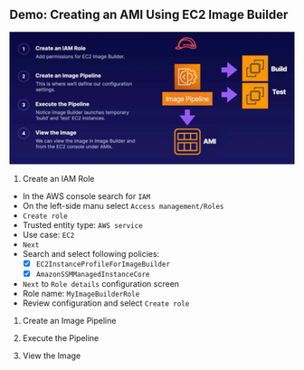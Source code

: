 ## Demo: Creating an AMI Using EC2 Image Builder

![](../img/demo/2.5.EC2-ImageBuilder.png)

1. Create an lAM Role
- In the AWS console search for `IAM`
- On the left-side manu select `Access management/Roles`
- `Create role`
- Trusted entity type: `AWS service`
- Use case: `EC2`
- `Next`
- Search and select following policies:
  - [x] `EC2InstanceProfileForImageBuilder`
  - [x] `AmazonSSMManagedInstanceCore`
- `Next` to `Role details` configuration screen
- Role name: `MyImageBuilderRole`
- Review configuration and select `Create role`


1. Create an Image Pipeline




3. Execute the Pipeline




4. View the Image


